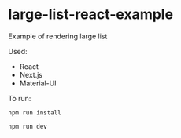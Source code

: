# large-list-react-example
Example of rendering large list

Used:

  - React
  - Next.js
  - Material-UI


To run:

`npm run install`

`npm run dev`
